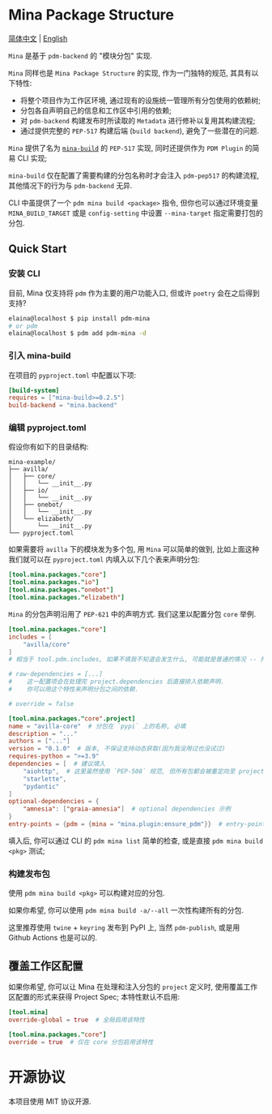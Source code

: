 # Mina Package Structure

[简体中文](README.md) | [English](README.en.md)

`Mina` 是基于 `pdm-backend` 的 "模块分包" 实现.

`Mina` 同样也是 `Mina Package Structure` 的实现, 作为一门独特的规范, 其具有以下特性:

 - 将整个项目作为工作区环境, 通过现有的设施统一管理所有分包使用的依赖树;
 - 分包各自声明自己的信息和工作区中引用的依赖;
 - 对 `pdm-backend` 构建发布时所读取的 `Metadata` 进行修补以复用其构建流程;
 - 通过提供完整的 `PEP-517` 构建后端 (`build backend`), 避免了一些潜在的问题.

`Mina` 提供了名为 [`mina-build`](https://pypi.org/project/mina-build/) 的 `PEP-517` 实现,
同时还提供作为 `PDM Plugin` 的简易 CLI 实现;

`mina-build` 仅在配置了需要构建的分包名称时才会注入 `pdm-pep517` 的构建流程,
其他情况下的行为与 `pdm-backend` 无异.

CLI 中虽提供了一个 `pdm mina build <package>` 指令,
但你也可以通过环境变量 `MINA_BUILD_TARGET` 或是 `config-setting` 中设置 `--mina-target` 指定需要打包的分包.

## Quick Start

### 安装 CLI

目前, Mina 仅支持将 `pdm` 作为主要的用户功能入口, 但或许 `poetry` 会在之后得到支持?

```bash
elaina@localhost $ pip install pdm-mina
# or pdm
elaina@localhost $ pdm add pdm-mina -d
```

### 引入 mina-build

在项目的 `pyproject.toml` 中配置以下项:

```toml
[build-system]
requires = ["mina-build>=0.2.5"]
build-backend = "mina.backend"
```

### 编辑 pyproject.toml

假设你有如下的目录结构:

```
mina-example/
├── avilla/
│   ├── core/
│   │   └── __init__.py
│   ├── io/
│   │   └── __init__.py
│   ├── onebot/
│   │   └── __init__.py
│   └── elizabeth/
│       └── __init__.py
└── pyproject.toml
```

如果需要将 `avilla` 下的模块发为多个包, 用 `Mina` 可以简单的做到,
比如上面这种我们就可以在 `pyproject.toml` 内填入以下几个表来声明分包:

```toml
[tool.mina.packages."core"]
[tool.mina.packages."io"]
[tool.mina.packages."onebot"]
[tool.mina.packages."elizabeth"]
```

`Mina` 的分包声明沿用了 `PEP-621` 中的声明方式.
我们这里以配置分包 `core` 举例.

```toml
[tool.mina.packages."core"]
includes = [
    "avilla/core"
]
# 相当于 tool.pdm.includes, 如果不填我不知道会发生什么, 可能就是普通的情况 -- 打包 name 所指向的模块.

# raw-dependencies = [...]
#    这一配置项会在处理完 project.dependencies 后直接排入依赖声明.
#    你可以用这个特性来声明分包之间的依赖.

# override = false

[tool.mina.packages."core".project]
name = "avilla-core"  # 分包在 `pypi` 上的名称, 必填
description = "..."
authors = ["..."]
version = "0.1.0"  # 版本, 不保证支持动态获取(因为我没用过也没试过)
requires-python = ">=3.9"
dependencies = [  # 建议填入
    "aiohttp",  # 这里虽然使用 `PEP-508` 规范, 但所有包都会被重定向至 project.dependencies 上的同名项.
    "starlette",
    "pydantic"
]
optional-dependencies = {
    "amnesia": ["graia-amnesia"]  # optional dependencies 示例
}
entry-points = {pdm = {mina = "mina.plugin:ensure_pdm"}}  # entry-points 的声明方式
```

填入后, 你可以通过 CLI 的 `pdm mina list` 简单的检查, 或是直接 `pdm mina build <pkg>` 测试;

### 构建发布包

使用 `pdm mina build <pkg>` 可以构建对应的分包.

如果你希望, 你可以使用 `pdm mina build -a/--all` 一次性构建所有的分包.

这里推荐使用 `twine` + `keyring` 发布到 PyPI 上, 当然 `pdm-publish`, 或是用 Github Actions 也是可以的.

## 覆盖工作区配置

如果你希望, 你可以让 Mina 在处理和注入分包的 `project` 定义时, 使用覆盖工作区配置的形式来获得 Project Spec; 本特性默认不启用:

```toml
[tool.mina]
override-global = true  # 全局启用该特性

[tool.mina.packages."core"]
override = true  # 仅在 core 分包启用该特性
```

# 开源协议

本项目使用 MIT 协议开源.